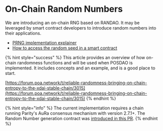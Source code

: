 # On-Chain Random Numbers

We are introducing an on-chain RNG based on RANDAO. It may be leveraged by smart contract developers to introduce random numbers into their applications. 

* [PRNG implementation explainer](prng-explainer.md)
* [How to access the random seed in a smart contract](accessing-a-random-seed-with-a-smart-contract.md)

{% hint style="success" %}
This article provides an overview of how on-chain randomness functions and will be used when POSDAO is implemented. It includes concepts and an example, and is a good place to start.

[https://forum.poa.network/t/reliable-randomness-bringing-on-chain-entropy-to-the-xdai-stable-chain/3015](https://forum.poa.network/t/reliable-randomness-bringing-on-chain-entropy-to-the-xdai-stable-chain/3015)
{% endhint %}

{% hint style="info" %}
 The current implementation requires a chain running Parity's AuRa consensus mechanism with version 2.7.1+. The Random Number generation contract was [introduced in this PR](https://github.com/paritytech/parity-ethereum/pull/10946).
{% endhint %}

